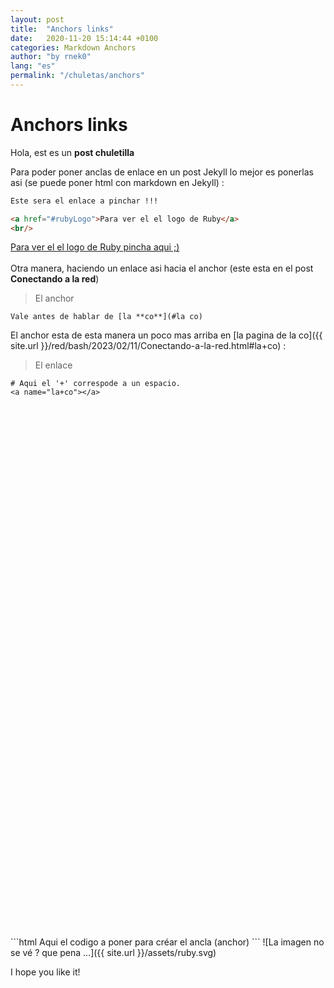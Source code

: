 ```yaml
---
layout: post
title:  "Anchors links"
date:   2020-11-20 15:14:44 +0100
categories: Markdown Anchors
author: "by rnek0"
lang: "es"
permalink: "/chuletas/anchors"
---
```


# Anchors links

Hola, est es un **post chuletilla**

Para poder poner anclas de enlace en un post Jekyll lo mejor es ponerlas asi (se puede poner html con markdown en Jekyll) :

```html
Este sera el enlace a pinchar !!!

<a href="#rubyLogo">Para ver el el logo de Ruby</a>
<br/>
```
<a href="#rubyLogo">Para ver el el logo de Ruby pincha aqui ;)</a>
<br/>
<br/>
Otra manera, haciendo un enlace asi hacia el anchor (este esta en el post **Conectando a la red**)

> El anchor
```
Vale antes de hablar de [la **co**](#la co)
```

El anchor esta de esta manera un poco mas arriba en [la pagina de la co]({{ site.url }}/red/bash/2023/02/11/Conectando-a-la-red.html#la+co) : 

> El enlace
```
# Aqui el '+' correspode a un espacio.
<a name="la+co"></a>
```

<br/>
<br/>
<br/>
<br/>
<br/>
<br/>
<br/>
<br/>
<br/>
<br/>
<br/>
<br/>
<br/>
<br/>
<br/>
<br/>
<br/>
<br/>
<br/>
<br/>
<br/>
<br/>
<br/>
<br/>
<br/>
<br/>
<br/>
<br/>
<br/>
<br/>
<br/>
<br/>
<br/>
<br/>
<br/>
<br/>
<br/>
<br/>
<br/>
<br/>
<br/>
<br/>
<br/>
<br/>
<br/>
<br/>
<br/>
<br/>
<br/>
<br/>
```html
Aqui el codigo a poner para créar el ancla (anchor)
<a id="rubyLogo"></a>
```
<a id="rubyLogo"></a>
![La imagen no se vé ? que pena ...]({{ site.url }}/assets/ruby.svg)

I hope you like it!
